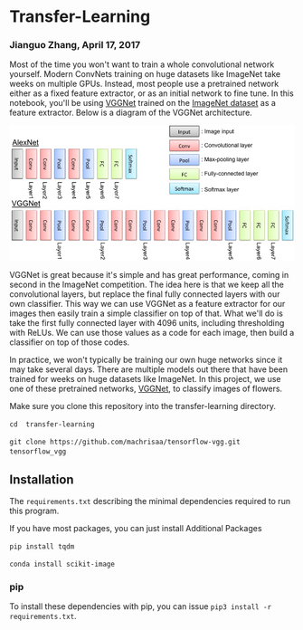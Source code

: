 # Transfer-Learning
### Jianguo Zhang, April 17, 2017

Most of the time you won't want to train a whole convolutional network yourself. Modern ConvNets training on huge datasets like ImageNet take weeks on multiple GPUs. Instead, most people use a pretrained network either as a fixed feature extractor, or as an initial network to fine tune. In this notebook, you'll be using [VGGNet](https://arxiv.org/pdf/1409.1556.pdf) trained on the [ImageNet dataset](http://www.image-net.org/) as a feature extractor. Below is a diagram of the VGGNet architecture.

<img src="assets/cnnarchitecture.jpg" width=700px>

VGGNet is great because it's simple and has great performance, coming in second in the ImageNet competition. The idea here is that we keep all the convolutional layers, but replace the final fully connected layers with our own classifier. This way we can use VGGNet as a feature extractor for our images then easily train a simple classifier on top of that. What we'll do is take the first fully connected layer with 4096 units, including thresholding with ReLUs. We can use those values as a code for each image, then build a classifier on top of those codes.


In practice, we won't typically be training our own huge networks since it may take several days. 
There are multiple models out there that have been trained for weeks on huge datasets like ImageNet.
In this project, we use one of these pretrained networks, [VGGNet](https://github.com/machrisaa/tensorflow-vgg), to classify images of flowers.

Make sure you clone this repository into the transfer-learning directory.

`cd  transfer-learning`

`git clone https://github.com/machrisaa/tensorflow-vgg.git tensorflow_vgg`

## Installation

The `requirements.txt` describing the minimal dependencies required to run this program.

If you have most packages, you can just install Additional Packages

`pip install tqdm`

`conda install scikit-image`

### pip

To install these dependencies with pip, you can issue `pip3 install -r requirements.txt`.


